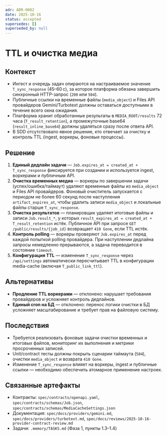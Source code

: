 ```yaml
---
adr: ADR-0002
date: 2025-10-16
status: accepted
supersedes: []
superseded_by: null
---
```


# TTL и очистка медиа

## Контекст
- Ингест и очередь задач опираются на настраиваемое значение `T_sync_response` (45–60 с), за которое платформа обязана завершить синхронный HTTP-запрос (`200` или `504`).
- Публичные ссылки на временные файлы (`media_object`) и Files API провайдеров Gemini/Turbotext должны оставаться доступными в течение всего окна ожидания.
- Платформа хранит обработанные результаты в `MEDIA_ROOT/results` 72 часа (`T_result_retention`), а промежуточные base64 (`result_inline_base64`) должны удаляться сразу после ответа API.
- В SDD отсутствовало явное решение, кто отвечает за очистку и контроль TTL (ingest, воркеры, фоновые процессы).

## Решение
1. **Единый дедлайн задачи** — `Job.expires_at = created_at + T_sync_response` фиксируется при создании и используется ingest, воркерами и публичным API.
2. **Очистка временных медиа** — воркеры по завершении задачи (успех/ошибка/таймаут) удаляют временные файлы из `media_object` и Files API провайдеров. Фоновый очиститель запускается с периодом не более 60 секунд после наступления `artifact_expires_at`, чтобы удалить записи `media_object` и локальные файлы старше `T_sync_response`.
3. **Очистка результатов** — планировщик удаляет итоговые файлы и записи `Job.result_*`, у которых `result_expires_at = created_at + T_result_retention` истёк. Публичное API при запросе `GET /public/results/{job_id}` возвращает `410 Gone`, если TTL истёк.
4. **Контроль polling** — воркеры проверяют `Job.expires_at` перед каждой попыткой polling провайдера. При наступлении дедлайна запросы немедленно прерываются, а задача переводится в состояние `timeout`.
5. **Конфигурация TTL** — изменение `T_sync_response` через `/api/settings` автоматически пересчитывает TTL в конфигурации media-cache (включая `T_public_link_ttl`).

## Альтернативы
- **Продление TTL воркерами** — отклонено: нарушает требования провайдеров и усложняет контроль дедлайнов.
- **Единый cron на БД** — отклонено: перенос логики очистки в БД усложняет масштабирование и требует прав на файловую систему.

## Последствия
- Требуется реализовать фоновые задачи очистки временных и итоговых файлов, мониторинг их выполнения и метрики просроченных записей.
- Unit/contract тесты должны покрыть сценарии таймаута (`504`), очистки `media_object` и возврата `410 Gone`.
- Изменение `T_sync_response` влияет на воркеры, ingest и публичные ссылки — необходимо обеспечить атомарное применение настроек.

## Связанные артефакты
- Контракты: `spec/contracts/openapi.yaml`, `spec/contracts/schemas/Job.json`, `spec/contracts/schemas/MediaCacheSettings.json`
- Документация: `spec/docs/providers/gemini.md`, `spec/docs/providers/turbotext.md`, `spec/docs/reviews/2025-10-16-provider-contract-review.md`
- Задачи: `.memory/TASKS.md` (Фаза 1, пункты 1.3–1.4)
